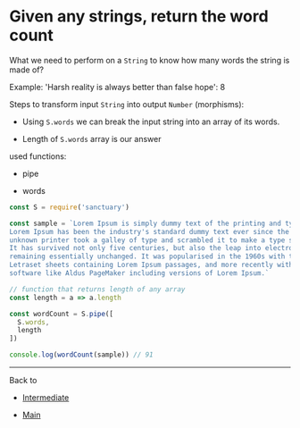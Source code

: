 # Given any strings, return the word count

What we need to perform on a `String` to know how many words the string is made of?

Example: 'Harsh reality is always better than false hope': 8

Steps to transform input `String` into output `Number` (morphisms):

- Using `S.words` we can break the input string into an array of its words.

- Length of `S.words` array is our answer

used functions:

- pipe

- words

```js
const S = require('sanctuary')

const sample = `Lorem Ipsum is simply dummy text of the printing and typesetting industry.
Lorem Ipsum has been the industry's standard dummy text ever since the 1500s, when an 
unknown printer took a galley of type and scrambled it to make a type specimen book.
It has survived not only five centuries, but also the leap into electronic typesetting,
remaining essentially unchanged. It was popularised in the 1960s with the release of 
Letraset sheets containing Lorem Ipsum passages, and more recently with desktop publishing 
software like Aldus PageMaker including versions of Lorem Ipsum.`

// function that returns length of any array
const length = a => a.length

const wordCount = S.pipe([
  S.words,
  length
])

console.log(wordCount(sample)) // 91
```

----------

Back to

- [Intermediate](README.md)

- [Main](../README.md)